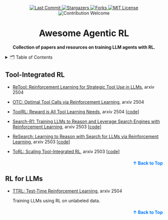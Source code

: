 <a name="readme-top"></a>


<div align="center">

<a href="https://github.com/fannie1208/Awesome-Agentic-RL">
  <img src="https://img.shields.io/github/last-commit/fannie1208/Awesome-Agentic-RL?style=for-the-badge" alt="Last Commit">
</a>
<a href="https://github.com/fannie1208/Awesome-Agentic-RL/stargazers">
  <img src="https://img.shields.io/github/stars/fannie1208/Awesome-Agentic-RL?style=for-the-badge" alt="Stargazers">
</a>
<a href="https://github.com/fannie1208/Awesome-Agentic-RL/network/members">
  <img src="https://img.shields.io/github/forks/fannie1208/Awesome-Agentic-RL?style=for-the-badge" alt="Forks">
</a>
<a href="https://github.com/fannie1208/Awesome-Agentic-RL/blob/main/LICENSE">
  <img src="https://img.shields.io/github/license/fannie1208/Awesome-Agentic-RL?style=for-the-badge" alt="MIT License">
</a>
<img src="https://img.shields.io/badge/Contributions-welcome-blue?style=for-the-badge" alt="Contribution Welcome">

</div>


<h1 align="center">Awesome Agentic RL</h1>

<p align="center">
    <b> Collection of papers and resources on training LLM agents with RL.</b>
</p>





<!-- Table of Contents -->
<details>
  <summary>🗂️ Table of Contents</summary>
  <ol>
    <li><a href="#tool-integrated-rl">Tool-Integrated RL</a></li>
    <li><a href="#rl-for-llms">RL for LLMs</a></li>
  </ol>
</details>

## Tool-Integrated RL

- [ReTool: Reinforcement Learning for Strategic Tool Use in LLMs](https://arxiv.org/pdf/2504.11536), arxiv 2504

- [OTC: Optimal Tool Calls via Reinforcement Learning](https://arxiv.org/pdf/2504.14870), arxiv 2504

- [ToolRL: Reward is All Tool Learning Needs](https://arxiv.org/pdf/2504.13958), arxiv 2504 [[code](https://github.com/qiancheng0/ToolRL)]

- [Search-R1: Training LLMs to Reason and Leverage Search Engines with Reinforcement Learning](https://arxiv.org/pdf/2503.09516), arxiv 2503 [[code](https://github.com/PeterGriffinJin/Search-R1)]

- [ReSearch: Learning to Reason with Search for LLMs via Reinforcement Learning](https://arxiv.org/pdf/2503.19470), arxiv 2503 [[code](https://github.com/Agent-RL/ReCall)]

- [ToRL: Scaling Tool-Integrated RL](https://arxiv.org/pdf/2503.23383), arxiv 2503 [[code](https://github.com/GAIR-NLP/ToRL)]

<p align="right" style="font-size: 14px; color: #555; margin-top: 20px;">
    <a href="#readme-top" style="text-decoration: none; color: #007bff; font-weight: bold;">
        ↑ Back to Top
    </a>
</p>

## RL for LLMs
- [TTRL: Test-Time Reinforcement Learning](https://arxiv.org/pdf/2504.16084), arxiv 2504

    Training LLMs using RL on unlabeled data. 

<p align="right" style="font-size: 14px; color: #555; margin-top: 20px;">
    <a href="#readme-top" style="text-decoration: none; color: #007bff; font-weight: bold;">
        ↑ Back to Top
    </a>
</p>
